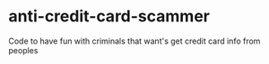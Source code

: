 # anti-credit-card-scammer
Code to have fun with criminals that want's get credit card info from peoples
